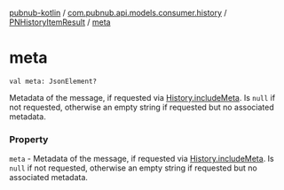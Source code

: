 [pubnub-kotlin](../../index.md) / [com.pubnub.api.models.consumer.history](../index.md) / [PNHistoryItemResult](index.md) / [meta](./meta.md)

# meta

`val meta: JsonElement?`

Metadata of the message, if requested via [History.includeMeta](../../com.pubnub.api.endpoints/-history/include-meta.md).
Is `null` if not requested, otherwise an empty string if requested but no associated metadata.

### Property

`meta` - Metadata of the message, if requested via [History.includeMeta](../../com.pubnub.api.endpoints/-history/include-meta.md).
Is `null` if not requested, otherwise an empty string if requested but no associated metadata.